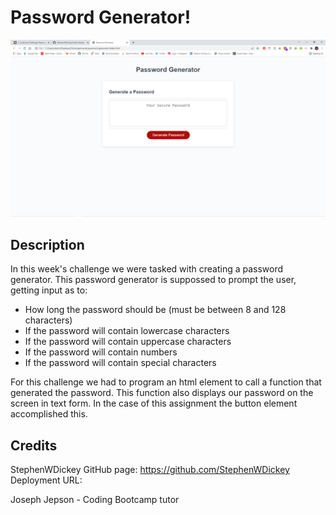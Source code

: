 # Password Generator!

![screenshot of password generator](./passwordgeneratorscreenshot.png)

## Description
In this week's challenge we were tasked with creating a password generator. This password generator is suppossed to prompt the user, getting input as to:
* How long the password should be (must be between 8 and 128 characters)
* If the password will contain lowercase characters
* If the password will contain uppercase characters
* If the password will contain numbers
* If the password will contain special characters

For this challenge we had to program an html element to call a function that generated the password. This function also displays our password on the screen in text form. In the case of this assignment the button element accomplished this.

## Credits

StephenWDickey
GitHub page: https://github.com/StephenWDickey
Deployment URL: 

Joseph Jepson - Coding Bootcamp tutor
